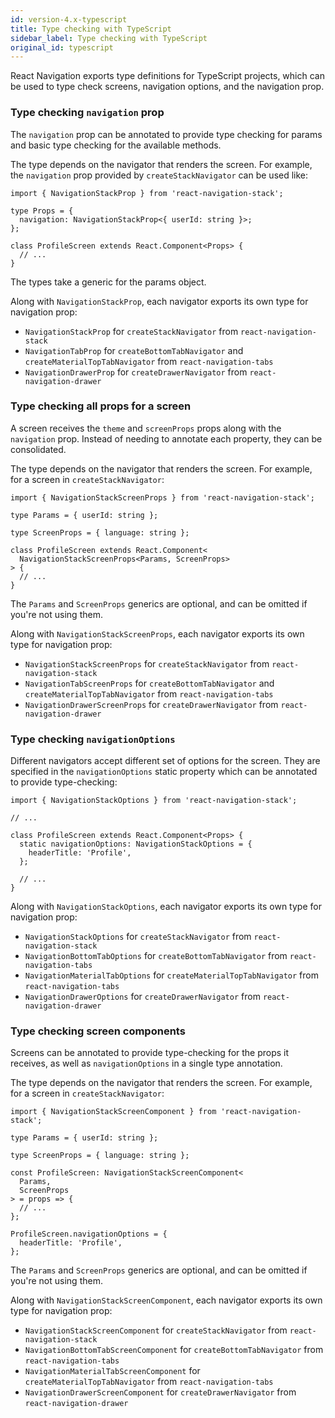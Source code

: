 ```yaml
---
id: version-4.x-typescript
title: Type checking with TypeScript
sidebar_label: Type checking with TypeScript
original_id: typescript
---
```


React Navigation exports type definitions for TypeScript projects, which can be used to type check screens, navigation options, and the navigation prop.

### Type checking `navigation` prop

The `navigation` prop can be annotated to provide type checking for params and basic type checking for the available methods.

The type depends on the navigator that renders the screen. For example, the `navigation` prop provided by `createStackNavigator` can be used like:

```tsx
import { NavigationStackProp } from 'react-navigation-stack';

type Props = {
  navigation: NavigationStackProp<{ userId: string }>;
};

class ProfileScreen extends React.Component<Props> {
  // ...
}
```

The types take a generic for the params object.

Along with `NavigationStackProp`, each navigator exports its own type for navigation prop:

- `NavigationStackProp` for `createStackNavigator` from `react-navigation-stack`
- `NavigationTabProp` for `createBottomTabNavigator` and `createMaterialTopTabNavigator` from `react-navigation-tabs`
- `NavigationDrawerProp` for `createDrawerNavigator` from `react-navigation-drawer`

### Type checking all props for a screen

A screen receives the `theme` and `screenProps` props along with the `navigation` prop. Instead of needing to annotate each property, they can be consolidated.

The type depends on the navigator that renders the screen. For example, for a screen in `createStackNavigator`:

```tsx
import { NavigationStackScreenProps } from 'react-navigation-stack';

type Params = { userId: string };

type ScreenProps = { language: string };

class ProfileScreen extends React.Component<
  NavigationStackScreenProps<Params, ScreenProps>
> {
  // ...
}
```

The `Params` and `ScreenProps` generics are optional, and can be omitted if you're not using them.

Along with `NavigationStackScreenProps`, each navigator exports its own type for navigation prop:

- `NavigationStackScreenProps` for `createStackNavigator` from `react-navigation-stack`
- `NavigationTabScreenProps` for `createBottomTabNavigator` and `createMaterialTopTabNavigator` from `react-navigation-tabs`
- `NavigationDrawerScreenProps` for `createDrawerNavigator` from `react-navigation-drawer`

### Type checking `navigationOptions`

Different navigators accept different set of options for the screen. They are specified in the `navigationOptions` static property which can be annotated to provide type-checking:

```tsx
import { NavigationStackOptions } from 'react-navigation-stack';

// ...

class ProfileScreen extends React.Component<Props> {
  static navigationOptions: NavigationStackOptions = {
    headerTitle: 'Profile',
  };

  // ...
}
```

Along with `NavigationStackOptions`, each navigator exports its own type for navigation prop:

- `NavigationStackOptions` for `createStackNavigator` from `react-navigation-stack`
- `NavigationBottomTabOptions` for `createBottomTabNavigator` from `react-navigation-tabs`
- `NavigationMaterialTabOptions` for `createMaterialTopTabNavigator` from `react-navigation-tabs`
- `NavigationDrawerOptions` for `createDrawerNavigator` from `react-navigation-drawer`

### Type checking screen components

Screens can be annotated to provide type-checking for the props it receives, as well as `navigationOptions` in a single type annotation.

The type depends on the navigator that renders the screen. For example, for a screen in `createStackNavigator`:

```tsx
import { NavigationStackScreenComponent } from 'react-navigation-stack';

type Params = { userId: string };

type ScreenProps = { language: string };

const ProfileScreen: NavigationStackScreenComponent<
  Params,
  ScreenProps
> = props => {
  // ...
};

ProfileScreen.navigationOptions = {
  headerTitle: 'Profile',
};
```

The `Params` and `ScreenProps` generics are optional, and can be omitted if you're not using them.

Along with `NavigationStackScreenComponent`, each navigator exports its own type for navigation prop:

- `NavigationStackScreenComponent` for `createStackNavigator` from `react-navigation-stack`
- `NavigationBottomTabScreenComponent` for `createBottomTabNavigator` from `react-navigation-tabs`
- `NavigationMaterialTabScreenComponent` for `createMaterialTopTabNavigator` from `react-navigation-tabs`
- `NavigationDrawerScreenComponent` for `createDrawerNavigator` from `react-navigation-drawer`

